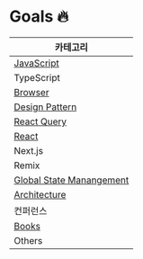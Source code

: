 # Goals 🔥

| 카테고리                                                                                         |
| ------------------------------------------------------------------------------------------------ |
| [JavaScript](https://github.com/taeyoungs/Goals/tree/main/javascript)                            |
| TypeScript                                                                                       |
| [Browser](https://github.com/taeyoungs/Goals/tree/main/broswer)                                  |
| [Design Pattern](https://github.com/taeyoungs/Goals/tree/main/design-patterns)                   |
| [React Query](https://github.com/taeyoungs/Goals/tree/main/react-query)                          |
| [React](https://github.com/taeyoungs/Goals/tree/main/react)                                      |
| Next.js                                                                                          |
| Remix                                                                                            |
| [Global State Manangement](https://github.com/taeyoungs/Goals/tree/main/global-state-management) |
| [Architecture](https://github.com/taeyoungs/Goals/tree/main/architecture)                        |
| 컨퍼런스                                                                                         |
| [Books](https://github.com/taeyoungs/Goals/tree/main/books)                                      |
| Others                                                                                           |
